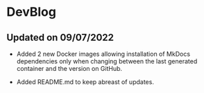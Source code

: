 # DevBlog

## Updated on 09/07/2022

 * Added 2 new Docker images allowing installation of MkDocs dependencies only when changing between the last generated container and the version on GitHub.

 * Added README.md to keep abreast of updates.
